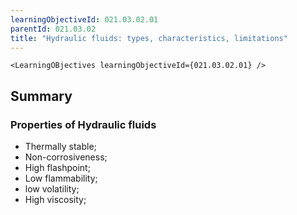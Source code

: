 ```yaml
---
learningObjectiveId: 021.03.02.01
parentId: 021.03.02
title: "Hydraulic fluids: types, characteristics, limitations"
---
```


```tsx eval
<LearningOBjectives learningObjectiveId={021.03.02.01} />
```

## Summary

### Properties of Hydraulic fluids

- Thermally stable;
- Non-corrosiveness;
- High flashpoint;
- Low flammability;
- low volatility;
- High viscosity;
